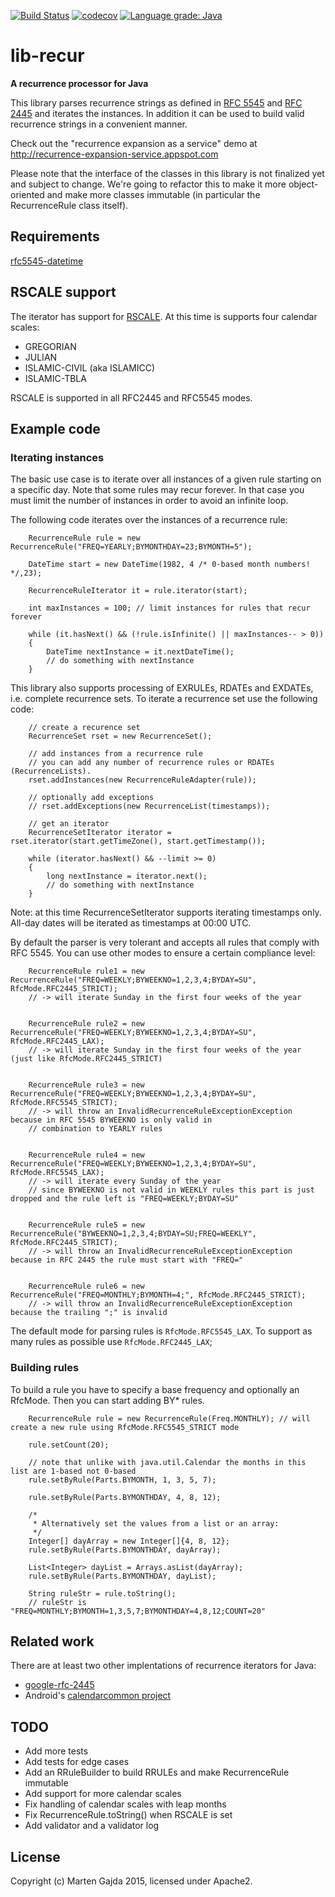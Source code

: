 [![Build Status](https://travis-ci.org/dmfs/lib-recur.svg?branch=master)](https://travis-ci.org/dmfs/lib-recur)
[![codecov](https://codecov.io/gh/dmfs/lib-recur/branch/master/graph/badge.svg)](https://codecov.io/gh/dmfs/lib-recur)
[![Language grade: Java](https://img.shields.io/lgtm/grade/java/g/dmfs/lib-recur.svg?logo=lgtm&logoWidth=18)](https://lgtm.com/projects/g/dmfs/lib-recur/context:java)

# lib-recur

__A recurrence processor for Java__

This library parses recurrence strings as defined in [RFC 5545](http://tools.ietf.org/html/rfc5545#section-3.3.10) and [RFC 2445](http://tools.ietf.org/html/rfc2445#section-4.3.10) and iterates the instances.
In addition it can be used to build valid recurrence strings in a convenient manner.

Check out the "recurrence expansion as a service" demo at http://recurrence-expansion-service.appspot.com

Please note that the interface of the classes in this library is not finalized yet and subject to change. We're going to refactor this to make it more object-oriented and make more classes immutable (in particular the RecurrenceRule class itself).

## Requirements

[rfc5545-datetime](https://github.com/dmfs/rfc5545-datetime)

## RSCALE support

The iterator has support for [RSCALE](https://tools.ietf.org/html/rfc7529). At this time is supports four calendar scales:

* GREGORIAN
* JULIAN
* ISLAMIC-CIVIL (aka ISLAMICC)
* ISLAMIC-TBLA

RSCALE is supported in all RFC2445 and RFC5545 modes.

## Example code

### Iterating instances

The basic use case is to iterate over all instances of a given rule starting on a specific day. Note that some rules may recur forever. In that case you must limit the number of instances in order to avoid an infinite loop.

The following code iterates over the instances of a recurrence rule:

		RecurrenceRule rule = new RecurrenceRule("FREQ=YEARLY;BYMONTHDAY=23;BYMONTH=5");
		
		DateTime start = new DateTime(1982, 4 /* 0-based month numbers! */,23);

		RecurrenceRuleIterator it = rule.iterator(start);

		int maxInstances = 100; // limit instances for rules that recur forever

		while (it.hasNext() && (!rule.isInfinite() || maxInstances-- > 0))
		{
			DateTime nextInstance = it.nextDateTime();
			// do something with nextInstance
		}

This library also supports processing of EXRULEs, RDATEs and EXDATEs, i.e. complete recurrence sets. To iterate a recurrence set use the following code:

		// create a recurence set
		RecurrenceSet rset = new RecurrenceSet();

		// add instances from a recurrence rule
		// you can add any number of recurrence rules or RDATEs (RecurrenceLists).
		rset.addInstances(new RecurrenceRuleAdapter(rule));

		// optionally add exceptions
		// rset.addExceptions(new RecurrenceList(timestamps));

		// get an iterator
		RecurrenceSetIterator iterator = rset.iterator(start.getTimeZone(), start.getTimestamp());

		while (iterator.hasNext() && --limit >= 0)
		{
			long nextInstance = iterator.next();
			// do something with nextInstance
		}

Note: at this time RecurrenceSetIterator supports iterating timestamps only. All-day dates will be iterated as timestamps at 00:00 UTC.

By default the parser is very tolerant and accepts all rules that comply with RFC 5545. You can use other modes to ensure a certain compliance level:

		RecurrenceRule rule1 = new RecurrenceRule("FREQ=WEEKLY;BYWEEKNO=1,2,3,4;BYDAY=SU", RfcMode.RFC2445_STRICT);
		// -> will iterate Sunday in the first four weeks of the year


		RecurrenceRule rule2 = new RecurrenceRule("FREQ=WEEKLY;BYWEEKNO=1,2,3,4;BYDAY=SU", RfcMode.RFC2445_LAX);
		// -> will iterate Sunday in the first four weeks of the year (just like RfcMode.RFC2445_STRICT)


		RecurrenceRule rule3 = new RecurrenceRule("FREQ=WEEKLY;BYWEEKNO=1,2,3,4;BYDAY=SU", RfcMode.RFC5545_STRICT);
		// -> will throw an InvalidRecurrenceRuleExceptionException because in RFC 5545 BYWEEKNO is only valid in
		// combination to YEARLY rules


		RecurrenceRule rule4 = new RecurrenceRule("FREQ=WEEKLY;BYWEEKNO=1,2,3,4;BYDAY=SU", RfcMode.RFC5545_LAX);
		// -> will iterate every Sunday of the year
		// since BYWEEKNO is not valid in WEEKLY rules this part is just dropped and the rule left is "FREQ=WEEKLY;BYDAY=SU"


		RecurrenceRule rule5 = new RecurrenceRule("BYWEEKNO=1,2,3,4;BYDAY=SU;FREQ=WEEKLY", RfcMode.RFC2445_STRICT);
		// -> will throw an InvalidRecurrenceRuleExceptionException because in RFC 2445 the rule must start with "FREQ="


		RecurrenceRule rule6 = new RecurrenceRule("FREQ=MONTHLY;BYMONTH=4;", RfcMode.RFC2445_STRICT);
		// -> will throw an InvalidRecurrenceRuleExceptionException because the trailing ";" is invalid

The default mode for parsing rules is ```RfcMode.RFC5545_LAX```. To support as many rules as possible use ```RfcMode.RFC2445_LAX```;


### Building rules

To build a rule you have to specify a base frequency and optionally an RfcMode. Then you can start adding BY* rules.

		RecurrenceRule rule = new RecurrenceRule(Freq.MONTHLY); // will create a new rule using RfcMode.RFC5545_STRICT mode

		rule.setCount(20);

		// note that unlike with java.util.Calendar the months in this list are 1-based not 0-based
		rule.setByRule(Parts.BYMONTH, 1, 3, 5, 7);

		rule.setByRule(Parts.BYMONTHDAY, 4, 8, 12);

		/*
		 * Alternatively set the values from a list or an array:
		 */ 
		Integer[] dayArray = new Integer[]{4, 8, 12};
		rule.setByRule(Parts.BYMONTHDAY, dayArray);
		
		List<Integer> dayList = Arrays.asList(dayArray);
		rule.setByRule(Parts.BYMONTHDAY, dayList);

		String ruleStr = rule.toString(); 
		// ruleStr is "FREQ=MONTHLY;BYMONTH=1,3,5,7;BYMONTHDAY=4,8,12;COUNT=20"

## Related work

There are at least two other implentations of recurrence iterators for Java:

* [google-rfc-2445](https://code.google.com/p/google-rfc-2445/)
* Android's [calendarcommon project](https://android.googlesource.com/platform/frameworks/opt/calendar/+/master/src/com/android/calendarcommon2)

## TODO

* Add more tests
* Add tests for edge cases
* Add an RRuleBuilder to build RRULEs and make RecurrenceRule immutable
* Add support for more calendar scales
* Fix handling of calendar scales with leap months
* Fix RecurrenceRule.toString() when RSCALE is set
* Add validator and a validator log


## License

Copyright (c) Marten Gajda 2015, licensed under Apache2.
